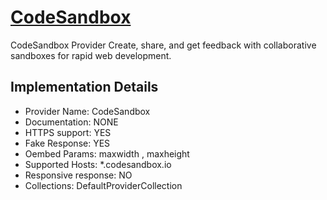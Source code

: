 # [CodeSandbox](https://codesandbox.io)

CodeSandbox Provider
Create, share, and get feedback with collaborative
sandboxes for rapid web development.

## Implementation Details

- Provider
Name: CodeSandbox
- Documentation: NONE
- HTTPS support: YES
- Fake Response: YES
- Oembed Params: maxwidth , maxheight
- Supported Hosts: *.codesandbox.io
- Responsive response: NO
- Collections: DefaultProviderCollection


